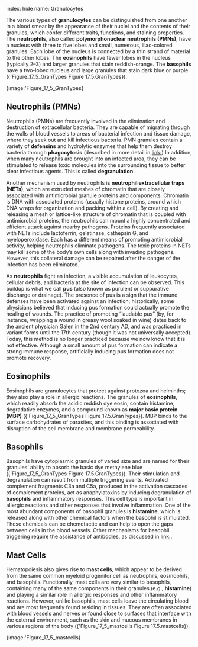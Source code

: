 index: hide
name: Granulocytes

The various types of  **granulocytes** can be distinguished from one another in a blood smear by the appearance of their nuclei and the contents of their granules, which confer different traits, functions, and staining properties. The  **neutrophils**, also called  **polymorphonuclear neutrophils (PMNs)**, have a nucleus with three to five lobes and small, numerous, lilac-colored granules. Each lobe of the nucleus is connected by a thin strand of material to the other lobes. The  **eosinophils** have fewer lobes in the nucleus (typically 2–3) and larger granules that stain reddish-orange. The  **basophils** have a two-lobed nucleus and large granules that stain dark blue or purple ({'Figure_17_5_GranTypes Figure 17.5.GranTypes}).


{image:'Figure_17_5_GranTypes}
        

## Neutrophils (PMNs)

Neutrophils (PMNs) are frequently involved in the elimination and destruction of extracellular bacteria. They are capable of migrating through the walls of blood vessels to areas of bacterial infection and tissue damage, where they seek out and kill infectious bacteria. PMN granules contain a variety of  **defensins** and hydrolytic enzymes that help them destroy bacteria through  **phagocytosis** (described in more detail in <link:>) In addition, when many neutrophils are brought into an infected area, they can be stimulated to release toxic molecules into the surrounding tissue to better clear infectious agents. This is called  **degranulation**.

Another mechanism used by neutrophils is  **neutrophil extracellular traps (NETs)**, which are extruded meshes of chromatin that are closely associated with antimicrobial granule proteins and components. Chromatin is DNA with associated proteins (usually histone proteins, around which DNA wraps for organization and packing within a cell). By creating and releasing a mesh or lattice-like structure of chromatin that is coupled with antimicrobial proteins, the neutrophils can mount a highly concentrated and efficient attack against nearby pathogens. Proteins frequently associated with NETs include lactoferrin, gelatinase, cathepsin G, and myeloperoxidase. Each has a different means of promoting antimicrobial activity, helping neutrophils eliminate pathogens. The toxic proteins in NETs may kill some of the body’s own cells along with invading pathogens. However, this collateral damage can be repaired after the danger of the infection has been eliminated.

As  **neutrophils** fight an infection, a visible accumulation of leukocytes, cellular debris, and bacteria at the site of infection can be observed. This buildup is what we call  **pus** (also known as purulent or suppurative discharge or drainage). The presence of pus is a sign that the immune defenses have been activated against an infection; historically, some physicians believed that inducing pus formation could actually promote the healing of wounds. The practice of promoting “laudable pus” (by, for instance, wrapping a wound in greasy wool soaked in wine) dates back to the ancient physician Galen in the 2nd century AD, and was practiced in variant forms until the 17th century (though it was not universally accepted). Today, this method is no longer practiced because we now know that it is not effective. Although a small amount of pus formation can indicate a strong immune response, artificially inducing pus formation does not promote recovery.

## Eosinophils

Eosinophils are granulocytes that protect against protozoa and helminths; they also play a role in allergic reactions. The granules of  **eosinophils**, which readily absorb the acidic reddish dye eosin, contain histamine, degradative enzymes, and a compound known as  **major basic protein (MBP)** ({'Figure_17_5_GranTypes Figure 17.5.GranTypes}). MBP binds to the surface carbohydrates of parasites, and this binding is associated with disruption of the cell membrane and membrane permeability.

## Basophils

Basophils have cytoplasmic granules of varied size and are named for their granules’ ability to absorb the basic dye methylene blue ({'Figure_17_5_GranTypes Figure 17.5.GranTypes}). Their stimulation and degranulation can result from multiple triggering events. Activated complement fragments C3a and C5a, produced in the activation cascades of complement proteins, act as anaphylatoxins by inducing degranulation of  **basophils** and inflammatory responses. This cell type is important in allergic reactions and other responses that involve inflammation. One of the most abundant components of basophil granules is  **histamine**, which is released along with other chemical factors when the basophil is stimulated. These chemicals can be chemotactic and can help to open the gaps between cells in the blood vessels. Other mechanisms for basophil triggering require the assistance of antibodies, as discussed in <link:>.

## Mast Cells

Hematopoiesis also gives rise to  **mast cells**, which appear to be derived from the same common myeloid progenitor cell as neutrophils, eosinophils, and basophils. Functionally, mast cells are very similar to basophils, containing many of the same components in their granules (e.g.,  **histamine**) and playing a similar role in allergic responses and other inflammatory reactions. However, unlike basophils, mast cells leave the circulating blood and are most frequently found residing in tissues. They are often associated with blood vessels and nerves or found close to surfaces that interface with the external environment, such as the skin and mucous membranes in various regions of the body ({'Figure_17_5_mastcells Figure 17.5.mastcells}).


{image:'Figure_17_5_mastcells}
        
